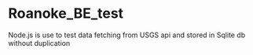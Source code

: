 # Roanoke_BE_test
Node.js is use to test data fetching from USGS api and stored in Sqlite db without duplication 
